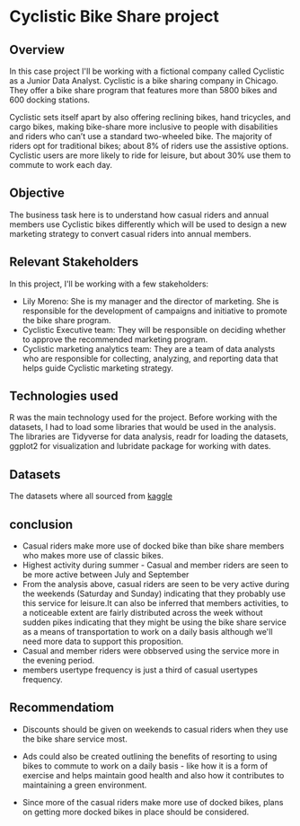 # Cyclistic  Bike Share project

## Overview
In this case project I'll be working with a fictional company called Cyclistic as a Junior Data Analyst. Cyclistic is a bike sharing company in Chicago. They offer a bike share program that features more than 5800 bikes and 600 docking stations.

Cyclistic sets itself apart by also offering reclining bikes, hand tricycles, and cargo bikes, making bike-share more inclusive to people with disabilities and riders who can’t use a standard two-wheeled bike. The majority of riders opt for traditional bikes; about 8% of riders use the assistive options. Cyclistic users are more likely to ride for leisure, but about 30% use them to commute to work each day.

## Objective
The business task here is to understand how casual riders and annual members use Cyclistic bikes differently which will be used to design a new marketing strategy to convert casual riders into annual members.

## Relevant Stakeholders
In this project, I'll be working with a few stakeholders:

*  Lily Moreno: She is my manager and the director of marketing. She is responsible for the development of campaigns and initiative to promote the bike share program.
*  Cyclistic Executive team: They will be responsible on deciding whether to approve the recommended marketing program.
*  Cyclistic marketing analytics team: They are a team of data analysts who are responsible for collecting, analyzing, and reporting data that helps guide Cyclistic marketing strategy.

## Technologies used
R was the main technology used for the project. Before working with the datasets, I had to load some libraries that would be used in the analysis. The libraries are Tidyverse for data analysis, readr for loading the datasets, ggplot2 for visualization and lubridate package for working with dates.

## Datasets
The datasets where all sourced from [kaggle](kaggle.kernels.output.stanlex33/cyclistic-bike-share-p/path/to/dest)

## conclusion
* Casual riders make more use of docked bike than bike share members who makes more use of classic bikes.
* Highest activity during summer - Casual and member riders are seen to be more active between July and September
* From the analysis above, casual riders are seen to be very active during the weekends (Saturday and Sunday) indicating that they probably use this service for leisure.It can also be inferred that members activities, to a noticeable extent are fairly distributed across the week without sudden pikes indicating that they might be using the bike share service as a means of transportation to work on a daily basis although we'll need more data to support this proposition.
* Casual and member riders were obbserved using the service more in the evening period.
* members usertype frequency is just a third of casual usertypes frequency.

## Recommendatiom
* Discounts should be given on weekends to casual riders when they use the bike share service most.

* Ads could also be created outlining the benefits of resorting to using bikes to commute to work on a daily basis - like how it is a form of exercise and helps maintain good health and also how it contributes to maintaining a green environment.

* Since more of the casual riders make more use of docked bikes, plans on getting more docked bikes in place should be considered.



